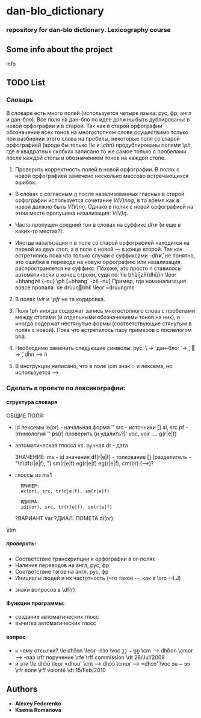 # dan-blo_dictionary
### repository for dan-blo dictionary. Lexicography course 

## Some info about the project 
info 

## TODO List 

### Словарь
В словаре есть много полей (используется четыре языка: рус, фр, англ и дан-бло). Все поля на дан-бло по идее должны быть дублированы: в новой орфографии и в старой.
Так как в старой орфографии обозначение всех тонов на многостопном слове осуществимо только при разбиении этого слова на пробелы, некоторые поля со старой орфографией (вроде бы только *\le* и *\cbn*) продублированы полями *\ph*, где в квадратных скобках записано то же самое только с пробелами после каждой стопы и обозначением тонов на каждой стопе.


1. Проверить корректность полей в новой орфографии.
В полях с новой орфографией замечено несколько массово встречающихся ошибок:

- В словах с согласным *ŋ* после назализованных гласных в старой орфографии используется сочетание *V(V)nng*, в то время как в новой должно быть *V(V)nŋ*. Однако в полях с новой орфографией на этом месте пропущена назализация: *V(V)ŋ*.

- Часто пропущен средний тон в словах на суффикс *dhɤ̄* (и еще в каких-то местах?).

- Иногда назализация n в поле со старой орфографией находится на первой из двух стоп, а в поле с новой — в конце второй. Так как встретились пока что только случаи с суффиксами *-dhɤ̄*, не понятно, это ошибка в переводе на новую орфографию или назализация распространяется на суффикс.
Похоже, это просто n ставилось автоматически в конец строки, судя по:
\le bhàŋ̄zʌ̏{dhȕ}n
\leor =bhangzë {-nu}
\ph [=bhang' -zë -nu]
Пример, где номинализация вовсе пропала:
\le drùuŋbhɛ̏
\leor =druungmɛ

2. В полях *\vlr* и *\pfr* не та кодировка.

3. Поля *\ph* иногда содержат запись многостопного слова с пробелами между стопами (и отдельными обозначениями тонов на них), а иногда содержат нестянутые формы (соответствующие стянутым в полях с новой). Пока что встретилось пару примеров с послелогом bhȁ.

4. Необходимо заменить следующие символы:
рус: \ ->  ́
дан-бло:  ̂ ->  ̈,  ->  ̂, dh̄n —> n̄

5. В инструкции написано, что в поле \cm знак = и лексема, но используется -->


### Сделать в проекте по лексикографии:

#### структура словаря
ОБЩИЕ ПОЛЯ:
+ id лексемы
le(or) - начальная форма ''
src - источники []
al, src
pf - этимология ''
ps(r)
проверить (и удалить?): voc, voir
....
g(r|e|f)
+ автоматическая глосса vs. ручная
dt - дата

	ЗНАЧЕНИЕ:
	ms - id значения
	df(r|e|f) - толкование [] (разделитель - "\n\df(r|e|f), ")
	sm(r|e|f)
	eg(r|e|f)
	eg(r|e|f), cm(or) (-->)?
+ глоссы из ms1

		ПРИМЕР:
		ex(or), src, tr(r|e|f), sm(r|e|f)

		ИДИОМА:
		idi(or), src, tr(r|e|f), sm(r|e|f)

	?ВАРИАНТ
	var
	?ДИАЛ. ПОМЕТА
	di(or)

\itm

##### проверять:
- Соответствие транскрипции и орфографии в or-полях
- Наличие переводов на англ, рус, фр
- Соответствие тэгов на англ, рус, фр
- Инициалы людей и их частотность (что такое --, как в \src --LJ)

+ знаки вопросов в \df(r)


#### Функции программы:
- создание автоматических глосс 
- вычитка автоматических глосс

#### вопрос 
- к чему отсылки?
\le dhɔ̏ɔn
\leor -nɔɔ
\voc ɔ̰ɔ̰ ~ ɒ̰ɒ̰
\cm --> dhɒ̏ɒn
\cmor --> -naɔ
\rfr поручение
\rfe
\rff commission
\dt 28/Jul/2008
- и эти 
\le dhɔ̀ū
\leor =dhɔu'
\cm --> dhɔ̀ɔ̄
\cmor —> =dhɔɔ'
\voc ɔu ~ ɔɔ
\rfr воля
\rff volonté
\dt 15/Feb/2010


## Authors

* **Alexey Fedorenko** 
* **Ksenia Romanova** 


